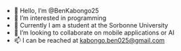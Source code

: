 - 👋 Hello, I’m @BenKabongo25
- 👀 I’m interested in programming
- 🌱 Currently I am a student at the Sorbonne University
- 💞️ I’m looking to collaborate on mobile applications or AI
- 📫 I can be reached at kabongo.ben025@gmail.com

<!---
BenKabongo25/BenKabongo25 is a ✨ special ✨ repository because its `README.md` (this file) appears on your GitHub profile.
You can click the Preview link to take a look at your changes.
--->
